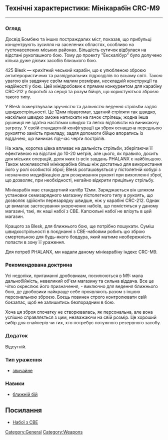 ## Технічні характеристики: Мінікарабін CRC-M9

------------------------------------------------------------------------

### Огляд

Досвід Бомбею та інших постраждалих міст, показав, що прибульці
концентрують зусилля на заселених областях, особливо на густонаселених
міських районах. Більшість сутичок відбулася на відстані рукопашного
бою. Тому до проекту "Екскалібур" було долучено кілька дуже дієвих
засобів близького бою.

425 Blesk — крихітний чеський карабін, що є улюбленою зброєю
антитерористичних та развідувальних підрозділів по всьому світі. Такою
увагою він завдячує своїм малим розмірам, нескладній конструкції та
надійності у бою. Цей мінідробовик є прямим конкурентом для карабіну
CRC-212 у боротьбі за серця та розум бійців, що користуються зброєю
такого типу.

У Blesk пожертвували зручністю та дальністю ведення стрільби задля
швидкострільності. Це 12мм півавтомат, здатний стріляти так швидко,
наскільки швидко зможе натискати на гачок стрілець; жодна інша рушниця
не здатна настільки швидко та легко відповісти на виникаючу загрозу. У
своїй стандартній конфігурації ця зброя оснащена передньою рукояттю
замість прикладу, задля допомоги бійцю впоратись із віддачею, що виникає
під-час черги пострілів.

На жаль, коротка цівка впливає на дальність стрільби, зберігаючи її
ефективною на відстані до 10-20 метрів, але цього, як правило, досить
для міських операцій, доля яких із всіх завдань PHALANX є найбільшою.
Також можливостей мінікарабіна більш ніж достатньо для використання його
у ролі особистої зброї; Blesk розташовується у пістолетній кобурі з
незначною модифікацією для розкривання рукояті при вихопленні зброї, що
дозволяє, при необхідності, негайно відкрити прицільну стрільбу.

Мінікарабін має стандартний калібр 12мм. Заряджається він шляхом
установки семизарядного магазину пістолетного типу в рукоять, що
дозволяє здійснти перезарядку швидше, ніж у карабіні CRC-212. Однак це
вимагає застосування укорочених набоїв, що помістяться у даному
магазині, такі, як наші набої з СВЕ. Капсюльні набої не влізуть в цей
магазин.

Кращого за Blesk, для ближнього бою, ще потрібно пошукати. Суміш
швидкострільності в поєднанні з СВЕ-набоями робить цю зброю смертельною
для будь-якого бовдура, який матиме необережність попасти в зону її
ураження.

Для потреб PHALANX, ми надали даному мінікарабіну індекс CRC-M9.

### Рекомендована доктрина

Усі недоліки, притаманні дробовикам, посилюються в M9: мала
дальнобійність, невеликий об'єм магазину та сильна віддача. Все це чітко
окреслює його призначення, - виключно для ведення ближнього бою, де
дробовики найкраще себе проявляють разом з іншою персональною зброєю.
Боєць повинен строго контролювати свій боєзапас, щоб не залишитись
безпорадним в бою.

Хоча ця зброя спочатку не створювалась, як персональна, але вона успішно
справляється з цим, незважаючи на свій розмір. Це хороший вибір для
снайперів чи тих, хто потребує потужного резервного засобу.

### Додаток

Відсутній.

### Тип ураження

- [звичайне](Ураження/звичайне "wikilink")

### Навики

- [ближній бій](Навики/ближній "wikilink")

## Посилання

- [Набої з СВЕ](Translation:shotgun_micro_ammo_txt/uk "wikilink")

[Category:General](Category:General "wikilink")
[Category:Weapons](Category:Weapons "wikilink")